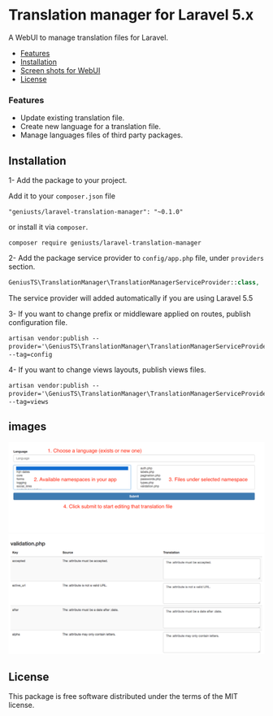 # Translation manager for Laravel 5.x

A WebUI to manage translation files for Laravel.

- [Features](#features)
- [Installation](#installation)
- [Screen shots for WebUI](#images)
- [License](#license)

### Features

* Update existing translation file.
* Create new language for a translation file.
* Manage languages files of third party packages.

## Installation

1- Add the package to your project.

Add it to your `composer.json` file

```
"geniusts/laravel-translation-manager": "~0.1.0"
```

or install it via `composer`.

```
composer require geniusts/laravel-translation-manager
```

2- Add the package service provider to `config/app.php` file, under `providers` section.

```php
GeniusTS\TranslationManager\TranslationManagerServiceProvider::class,
```

The service provider will added automatically if you are using Laravel 5.5

3- If you want to change prefix or middleware applied on routes, publish configuration file.

```
artisan vendor:publish --provider='\GeniusTS\TranslationManager\TranslationManagerServiceProvider' --tag=config
``` 

4- If you want to change views layouts, publish views files.

```
artisan vendor:publish --provider='\GeniusTS\TranslationManager\TranslationManagerServiceProvider' --tag=views
``` 

## images

![Main page](./main_page.png)
![Editing page](./editing_page.png)

## License

This package is free software distributed under the terms of the MIT license.

